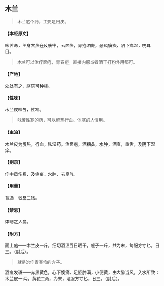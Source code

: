 ## 木兰

> 木兰这个药，主要是用皮。

#### 【本经原文】
味苦寒，主身大热在皮肤中，去面热，赤疱酒皻，恶风瘨疾，阴下痒湿，明耳
目。

> 木兰可以治疗面疱，青春痘，直接内服或者晒干打粉外用都可。

#### 【产地】
处处有之，庭院可种植。
#### 【性味】
木兰皮味苦，性寒。

> 味苦性寒的药，可以解热行血。体寒的人慎用。

#### 【主治】
木兰皮为解热，行血，祛湿药。治面疱，酒糟鼻，水肿，酒疸，重舌，及阴下湿痒。
#### 【别录】
疗中风伤寒，及痈疽，水肿，去臭气。
#### 【用量】
普通一钱至三钱。
#### 【禁忌】
体寒之人禁。
#### 【附方】
面上疱——木兰皮一斤，细切酒渍百日晒干，栀子一斤，共为末，每服方寸匕，日三。（肘后）。

> 就是治疗青春痘的方子。

酒疸发斑——赤黑黄色，心下懊痛，足胫肿满，小便黄，由大醉当风，入水所致：木兰皮一
两，黄花二两，为末，酒服方寸匕，日三。（肘后）。